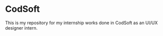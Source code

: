 # CodSoft
This is my repository for my internship works done in CodSoft as an UI/UX designer intern.
